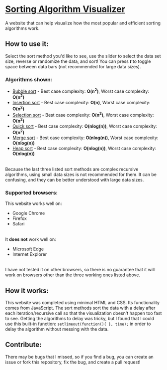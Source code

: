 # [Sorting Algorithm Visualizer](https://dvptl68.github.io/sorting-algorithm-visualizer.github.io/)
A website that can help visualize how the most popular and efficient sorting algorithms work.  

## How to use it:
Select the sort method you'd like to see, use the slider to select the data set size, reverse or randomize the data, and sort! You can press ***t*** to toggle space between data bars (not recommended for large data sizes).

### Algorithms shown:
- [Bubble sort](https://en.wikipedia.org/wiki/Bubble_sort) - Best case complexity: **O(n<sup>2</sup>)**, Worst case complexity: **O(n<sup>2</sup>)**
- [Insertion sort](https://en.wikipedia.org/wiki/Insertion_sort) - Best case complexity: **O(n)**, Worst case complexity: **O(n<sup>2</sup>)**
- [Selection sort](https://en.wikipedia.org/wiki/Selection_sort) - Best case complexity: **O(n<sup>2</sup>)**, Worst case complexity: **O(n<sup>2</sup>)**
- [Quick sort](https://en.wikipedia.org/wiki/Quicksort) - Best case complexity: **O(nlog(n))**, Worst case complexity: **O(n<sup>2</sup>)**
- [Merge sort](https://en.wikipedia.org/wiki/Merge_sort) - Best case complexity: **O(nlog(n))**, Worst case complexity: **O(nlog(n))**
- [Heap sort](https://en.wikipedia.org/wiki/Heapsort) - Best case complexity: **O(nlog(n))**, Worst case complexity: **O(nlog(n))**
######
Because the last three listed sort methods are complex recursive algorithms, using small data sizes is not recommended for them. It can be confusing, and they can be better understood with large data sizes.

### Supported browsers:
This website works well on: 
- Google Chrome
- Firefox
- Safari
######
It **does not** work well on:
- Microsoft Edge
- Internet Explorer
######
I have not tested it on other browsers, so there is no guarantee that it will work on browsers other than the three working ones listed above.

## How it works:
This website was completed using minimal HTML and CSS. Its functionality comes from JavaScript. The sort methods sort the data  with a delay after each iteration/recursive call so that the visualization doesn't happen too fast to see. Getting the algorithms to delay was tricky, but I found that I could use this built-in function: ```setTimeout(function(){ }, time);``` in order to delay the algorithm without messing with the data.

## Contribute:
There may be bugs that I missed, so if you find a bug, you can create an issue or fork this repository, fix the bug, and create a pull request!
